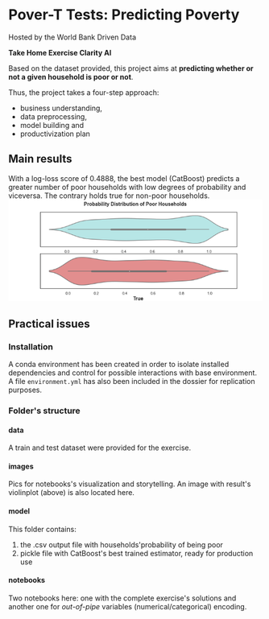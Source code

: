 # Pover-T Tests: Predicting Poverty
Hosted by the World Bank
Driven Data

**Take Home Exercise Clarity AI** <br>

Based on the dataset provided, this project aims at **predicting whether or not a given household is poor or not**. <br>

Thus, the project takes a four-step approach:
<ul>
    <li>business understanding,</li>
    <li>data preprocessing,</li>
    <li>model building and</li>
    <li>productivization plan</li>
</ul>

## Main results
With a log-loss score of 0.4888, the best model (CatBoost) predicts a greater number of poor households with low degrees of probability and viceversa. The contrary holds true for non-poor households.
<img src="images/results.png"><br>

## Practical issues
### Installation
A conda environment has been created in order to isolate installed dependencies and control for possible interactions with base environment. A file `environment.yml` has also been included in the dossier for replication purposes.<br>

### Folder's structure
#### data
A train and test dataset were provided for the exercise.<br>

#### images
Pics for notebooks's visualization and storytelling. An image with result's violinplot (above) is also located here.<br>

#### model
This folder contains:
<ol>
    <li>the .csv output file with households'probability of being poor</li>
    <li>pickle file with CatBoost's best trained estimator, ready for production use</li>
</ol>

#### notebooks
Two notebooks here: one with the complete exercise's solutions and another one for <i>out-of-pipe</i> variables (numerical/categorical) encoding.
